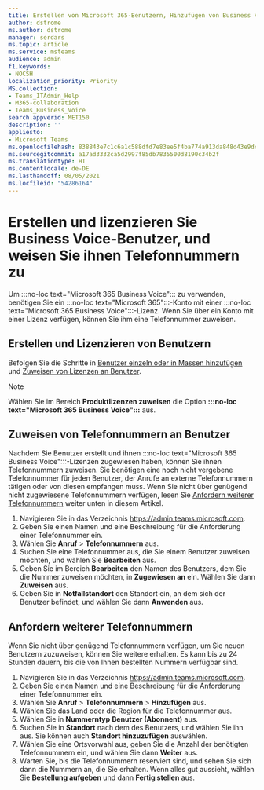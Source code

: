 ```yaml
---
title: Erstellen von Microsoft 365-Benutzern, Hinzufügen von Business Voice-Lizenzen und Zuweisen von Telefonnummern
author: dstrome
ms.author: dstrome
manager: serdars
ms.topic: article
ms.service: msteams
audience: admin
f1.keywords:
- NOCSH
localization_priority: Priority
MS.collection:
- Teams_ITAdmin_Help
- M365-collaboration
- Teams_Business_Voice
search.appverid: MET150
description: ''
appliesto:
- Microsoft Teams
ms.openlocfilehash: 838843e7c1c6a1c588dfd7e83ee5f4ba774a913da848d43e9dcd4a264e138af4
ms.sourcegitcommit: a17ad3332ca5d2997f85db7835500d8190c34b2f
ms.translationtype: HT
ms.contentlocale: de-DE
ms.lasthandoff: 08/05/2021
ms.locfileid: "54286164"
---
```

# <a name="create-and-license-business-voice-users-and-assign-them-phone-numbers"></a>Erstellen und lizenzieren Sie Business Voice-Benutzer, und weisen Sie ihnen Telefonnummern zu

Um :::no-loc text="Microsoft 365 Business Voice"::: zu verwenden, benötigen Sie ein :::no-loc text="Microsoft 365":::-Konto mit einer :::no-loc text="Microsoft 365 Business Voice":::-Lizenz. Wenn Sie über ein Konto mit einer Lizenz verfügen, können Sie ihm eine Telefonnummer zuweisen.

## <a name="create-and-license-users"></a>Erstellen und Lizenzieren von Benutzern

Befolgen Sie die Schritte in [Benutzer einzeln oder in Massen hinzufügen](/microsoft-365/admin/add-users/add-users) und [Zuweisen von Lizenzen an Benutzer](/microsoft-365/admin/manage/assign-licenses-to-users).

> [!NOTE]
> Wählen Sie im Bereich **Produktlizenzen zuweisen** die Option **:::no-loc text="Microsoft 365 Business Voice":::** aus.

## <a name="assign-phone-numbers-to-users"></a>Zuweisen von Telefonnummern an Benutzer

Nachdem Sie Benutzer erstellt und ihnen :::no-loc text="Microsoft 365 Business Voice":::-Lizenzen zugewiesen haben, können Sie ihnen Telefonnummern zuweisen. Sie benötigen eine noch nicht vergebene Telefonnummer für jeden Benutzer, der Anrufe an externe Telefonnummern tätigen oder von diesen empfangen muss. Wenn Sie nicht über genügend nicht zugewiesene Telefonnummern verfügen, lesen Sie [Anfordern weiterer Telefonnummern](#get-more-phone-numbers) weiter unten in diesem Artikel.

1. Navigieren Sie in das Verzeichnis https://admin.teams.microsoft.com.
2. Geben Sie einen Namen und eine Beschreibung für die Anforderung einer Telefonnummer ein.
3. Wählen Sie **Anruf** > **Telefonnummern** aus.
4. Suchen Sie eine Telefonnummer aus, die Sie einem Benutzer zuweisen möchten, und wählen Sie **Bearbeiten** aus.
5. Geben Sie im Bereich **Bearbeiten** den Namen des Benutzers, dem Sie die Nummer zuweisen möchten, in **Zugewiesen an** ein. Wählen Sie dann **Zuweisen** aus.
6. Geben Sie in **Notfallstandort** den Standort ein, an dem sich der Benutzer befindet, und wählen Sie dann **Anwenden** aus.

## <a name="get-more-phone-numbers"></a>Anfordern weiterer Telefonnummern

Wenn Sie nicht über genügend Telefonnummern verfügen, um Sie neuen Benutzern zuzuweisen, können Sie weitere erhalten. Es kann bis zu 24 Stunden dauern, bis die von Ihnen bestellten Nummern verfügbar sind.

1. Navigieren Sie in das Verzeichnis https://admin.teams.microsoft.com.
2. Geben Sie einen Namen und eine Beschreibung für die Anforderung einer Telefonnummer ein.
3. Wählen Sie **Anruf** > **Telefonnummern** > **Hinzufügen** aus.
4. Wählen Sie das Land oder die Region für die Telefonnummer aus.
5. Wählen Sie in **Nummerntyp** **Benutzer (Abonnent)** aus.
6. Suchen Sie in **Standort** nach dem des Benutzers, und wählen Sie ihn aus. Sie können auch **Standort hinzuzufügen** auswählen.
7. Wählen Sie eine Ortsvorwahl aus, geben Sie die Anzahl der benötigten Telefonnummern ein, und wählen Sie dann **Weiter** aus.
8. Warten Sie, bis die Telefonnummern reserviert sind, und sehen Sie sich dann die Nummern an, die Sie erhalten. Wenn alles gut aussieht, wählen Sie **Bestellung aufgeben** und dann **Fertig stellen** aus.